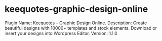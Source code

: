 # keequotes-graphic-design-online
Plugin Name: Keequotes – Graphic Design Online. Description: Create beautiful designs with 10000+ templates and stock elements. Download or insert your designs into Wordpress Editor. Version: 1.1.0
